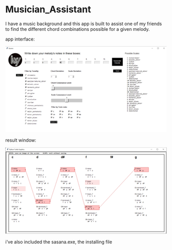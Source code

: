 # Musician_Assistant
I have a music background and this app is built to assist one of my friends to find the different chord combinations possible for a given melody.

app interface:

<img src="UI.PNG">

result window:

<img src="result.PNG">

i've also included the sasana.exe, the installing file
